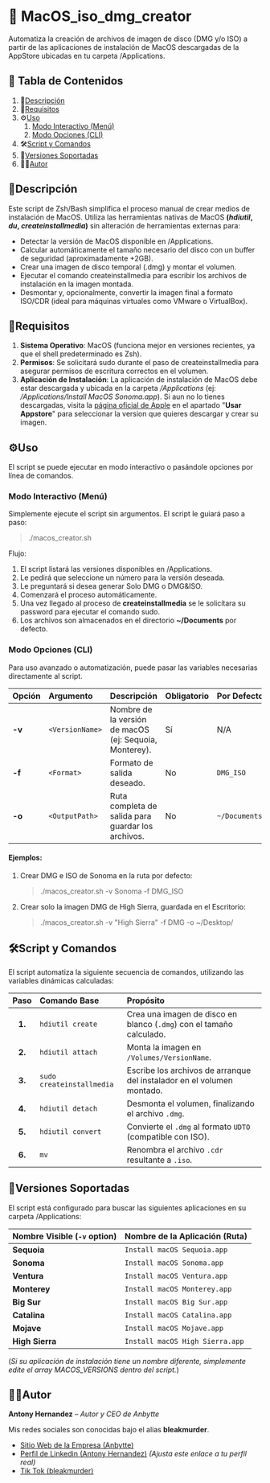 # 🍎 MacOS_iso_dmg_creator
Automatiza la creación de archivos de imagen de disco (DMG y/o ISO) a partir de las aplicaciones de instalación de MacOS 
descargadas de la AppStore ubicadas en tu carpeta /Applications.

## 🧭 Tabla de Contenidos
1. 📜[Descripción](#Descripción)
2. 🚀[Requisitos](#Requisitos)
3. ⚙️[Uso](#Uso)
   1. [Modo Interactivo (Menú)](#Modo-Interactivo-Menú)
   2. [Modo Opciones (CLI)](#Modo-Opciones-CLI)
4. 🛠️[Script y Comandos](#Script-y-Comandos)
5. 📄[Versiones Soportadas](#Versiones-Soportadas)
6. 🙋‍♂️[Autor](#Autor)

## 📜Descripción
Este script de Zsh/Bash simplifica el proceso manual de crear medios de instalación de MacOS. Utiliza las herramientas 
nativas de MacOS **(*hdiutil*, *du*, *createinstallmedia*)** sin alteración de herramientas externas para:

- Detectar la versión de MacOS disponible en /Applications.
- Calcular automáticamente el tamaño necesario del disco con un buffer de seguridad (aproximadamente +2GB).
- Crear una imagen de disco temporal (.dmg) y montar el volumen.
- Ejecutar el comando createinstallmedia para escribir los archivos de instalación en la imagen montada.
- Desmontar y, opcionalmente, convertir la imagen final a formato ISO/CDR (ideal para máquinas virtuales como VMware o VirtualBox).

## 🚀Requisitos
1. **Sistema Operativo**: MacOS (funciona mejor en versiones recientes, ya que el shell predeterminado es Zsh).
2. **Permisos**: Se solicitará sudo durante el paso de createinstallmedia para asegurar permisos de escritura correctos en el volumen.
3. **Aplicación de Instalación**: La aplicación de instalación de MacOS debe estar descargada y ubicada en la carpeta */Applications* (ej: */Applications/Install MacOS Sonoma.app*).
Si aun no lo tienes descargadas, visita la [página oficial de Apple](https://support.apple.com/es-lamr/102662) en el apartado
"**Usar Appstore**" para seleccionar la version que quieres descargar y crear su imagen.

## ⚙️Uso
El script se puede ejecutar en modo interactivo o pasándole opciones por línea de comandos.

### Modo Interactivo (Menú)
Simplemente ejecute el script sin argumentos. El script le guiará paso a paso:

> ./macos_creator.sh

Flujo:
1. El script listará las versiones disponibles en /Applications.
2. Le pedirá que seleccione un número para la versión deseada.
3. Le preguntará si desea generar Solo DMG o DMG&ISO.
4. Comenzará el proceso automáticamente.
5. Una vez llegado al proceso de **createinstallmedia** se le solicítara su password para ejecutar el comando sudo.
6. Los archivos son almacenados en el directorio **~/Documents** por defecto.

### Modo Opciones (CLI)
Para uso avanzado o automatización, puede pasar las variables necesarias directamente al script.

| Opción | Argumento | Descripción | Obligatorio | Por Defecto |
| :--- | :--- | :--- | :--- | :--- |
| **-v** | `<VersionName>` | Nombre de la versión de macOS (ej: Sequoia, Monterey). | Sí | N/A |
| **-f** | `<Format>` | Formato de salida deseado. | No | `DMG_ISO` |
| **-o** | `<OutputPath>` | Ruta completa de salida para guardar los archivos. | No | `~/Documents/` |

#### Ejemplos:
1. Crear DMG e ISO de Sonoma en la ruta por defecto:
    > ./macos_creator.sh -v Sonoma -f DMG_ISO
2. Crear solo la imagen DMG de High Sierra, guardada en el Escritorio:
    > ./macos_creator.sh -v "High Sierra" -f DMG -o ~/Desktop/

## 🛠️Script y Comandos
El script automatiza la siguiente secuencia de comandos, utilizando las variables dinámicas calculadas:

| Paso | Comando Base | Propósito |
| :---: | :--- | :--- |
| **1.** | `hdiutil create` | Crea una imagen de disco en blanco (`.dmg`) con el tamaño calculado. |
| **2.** | `hdiutil attach` | Monta la imagen en `/Volumes/VersionName`. |
| **3.** | `sudo createinstallmedia` | Escribe los archivos de arranque del instalador en el volumen montado. |
| **4.** | `hdiutil detach` | Desmonta el volumen, finalizando el archivo `.dmg`. |
| **5.** | `hdiutil convert` | Convierte el `.dmg` al formato `UDTO` (compatible con ISO). |
| **6.** | `mv` | Renombra el archivo `.cdr` resultante a `.iso`. |


## 📄Versiones Soportadas
El script está configurado para buscar las siguientes aplicaciones en su carpeta /Applications:

| Nombre Visible (`-v` option) | Nombre de la Aplicación (Ruta) |
| :--- | :--- |
| **Sequoia** | `Install macOS Sequoia.app` |
| **Sonoma** | `Install macOS Sonoma.app` |
| **Ventura** | `Install macOS Ventura.app` |
| **Monterey** | `Install macOS Monterey.app` |
| **Big Sur** | `Install macOS Big Sur.app` |
| **Catalina** | `Install macOS Catalina.app` |
| **Mojave** | `Install macOS Mojave.app` |
| **High Sierra** | `Install macOS High Sierra.app` |

(*Si su aplicación de instalación tiene un nombre diferente, simplemente edite el array MACOS_VERSIONS dentro del script.*)

## 🙋‍♂️Autor

**Antony Hernandez** – *Autor y CEO de Anbytte*

Mis redes sociales son conocidas bajo el alias **bleakmurder**.

* [Sitio Web de la Empresa (Anbytte)](https://www.anbytte.com)
* [Perfil de Linkedin (Antony Hernandez)](https://www.linkedin.com/in/anhb96)  *(Ajusta este enlace a tu perfil real)*
* [Tik Tok (bleakmurder)](https://www.tiktok.com/@anhb96)

